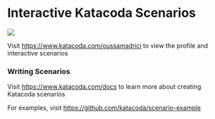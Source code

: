 # Interactive Katacoda Scenarios

[![](http://shields.katacoda.com/katacoda/oussamadrici/count.svg)](https://www.katacoda.com/oussamadrici "Get your profile on Katacoda.com")

Visit https://www.katacoda.com/oussamadrici to view the profile and interactive scenarios

### Writing Scenarios
Visit https://www.katacoda.com/docs to learn more about creating Katacoda scenarios

For examples, visit https://github.com/katacoda/scenario-example
